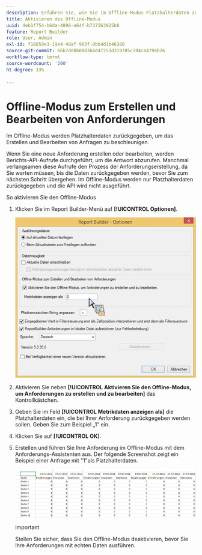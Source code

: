 ```yaml
---
description: Erfahren Sie, wie Sie im Offline-Modus Platzhalterdaten zurückgeben können.
title: Aktivieren des Offline-Modus
uuid: 4eb1f754-b6da-4896-a64f-b737563925b8
feature: Report Builder
role: User, Admin
exl-id: f18859e3-19e4-48af-963f-0bb4d1b46380
source-git-commit: 66b7de0b008364e47253d319785c204ca479ab26
workflow-type: tm+mt
source-wordcount: '200'
ht-degree: 33%

---
```


# Offline-Modus zum Erstellen und Bearbeiten von Anforderungen

Im Offline-Modus werden Platzhalterdaten zurückgegeben, um das Erstellen und Bearbeiten von Anfragen zu beschleunigen.

Wenn Sie eine neue Anforderung erstellen oder bearbeiten, werden Berichts-API-Aufrufe durchgeführt, um die Antwort abzurufen. Manchmal verlangsamen diese Aufrufe den Prozess der Anforderungserstellung, da Sie warten müssen, bis die Daten zurückgegeben werden, bevor Sie zum nächsten Schritt übergehen. Im Offline-Modus werden nur Platzhalterdaten zurückgegeben und die API wird nicht ausgeführt.

So aktivieren Sie den Offline-Modus

1. Klicken Sie im Report Builder-Menü auf **[!UICONTROL Optionen]**.

   ![Screenshot des Bildschirms &quot;Optionen&quot;mit ausgewähltem Offline-Code.](assets/offline_mode.png)

1. Aktivieren Sie neben **[!UICONTROL Aktivieren Sie den Offline-Modus, um Anforderungen zu erstellen und zu bearbeiten]** das Kontrollkästchen.
1. Geben Sie im Feld **[!UICONTROL Metrikdaten anzeigen als]** die Platzhalterdaten ein, die bei Ihrer Anforderung zurückgegeben werden sollen. Geben Sie zum Beispiel „1“ ein.
1. Klicken Sie auf **[!UICONTROL OK]**.
1. Erstellen und führen Sie Ihre Anforderung im Offline-Modus mit dem Anforderungs-Assistenten aus. Der folgende Screenshot zeigt ein Beispiel einer Anfrage mit &quot;1&quot;als Platzhalterdaten.

   ![Screenshot mit dem Beispiel des Offline-Modus unter Verwendung von 1 als Platzhalter.](assets/offline_mode_example.png)

   >[!IMPORTANT]
   >
   >Stellen Sie sicher, dass Sie den Offline-Modus deaktivieren, bevor Sie Ihre Anforderungen mit echten Daten ausführen.
